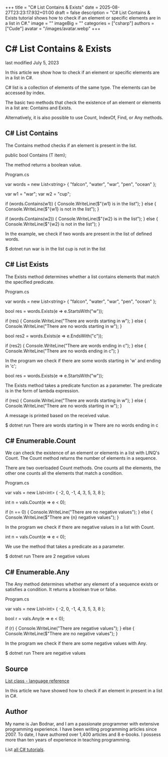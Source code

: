 +++
title = "C# List Contains & Exists"
date = 2025-08-27T23:23:17.932+01:00
draft = false
description = "C# List Contains & Exists tutorial shows how to check if an element or specific elements are in a list in C#."
image = ""
imageBig = ""
categories = ["csharp"]
authors = ["Cude"]
avatar = "/images/avatar.webp"
+++

# C# List Contains &amp; Exists

last modified July 5, 2023

 

In this article we show how to check if an element or specific elements are in a
list in C#.

C# list is a collection of elements of the same type. The elements can be
accessed by index.

The basic two methods that check the existence of an element or elements in a
list are: Contains and Exists. 

Alternatively, it is also possible to use Count,
IndexOf, Find, or Any methods.

## C# List Contains

The Contains method checks if an element is present in the list.

public bool Contains (T item);

The method returns a boolean value.

Program.cs
  

var words = new List&lt;string&gt; { "falcon", "water", "war", "pen", "ocean" };

var w1 = "war";
var w2 = "cup";

if (words.Contains(w1))
{
    Console.WriteLine($"{w1} is in the list");
}
else
{
    Console.WriteLine($"{w1} is not in the list");
}

if (words.Contains(w2))
{
    Console.WriteLine($"{w2} is in the list");
}
else
{
    Console.WriteLine($"{w2} is not in the list");
}

In the example, we check if two words are present in the list of defined words.

$ dotnet run
war is in the list
cup is not in the list

## C# List Exists

The Exists method determines whether a list contains elements that
match the specified predicate.

Program.cs
  

var words = new List&lt;string&gt; { "falcon", "water", "war", "pen", "ocean" };

bool res = words.Exists(e =&gt; e.StartsWith("w"));

if (res)
{
    Console.WriteLine("There are words starting in w");
} else
{
    Console.WriteLine("There are no words starting in w");
}

bool res2 = words.Exists(e =&gt; e.EndsWith("c"));

if (res2)
{
    Console.WriteLine("There are words ending in c");
} else
{
    Console.WriteLine("There are no words ending in c");
}

In the program we check if there are some words starting in 'w' and ending in
'c';

bool res = words.Exists(e =&gt; e.StartsWith("w"));

The Exists method takes a predicate function as a parameter. The 
predicate is in the form of lambda expression.

if (res)
{
    Console.WriteLine("There are words starting in w");
} else
{
    Console.WriteLine("There are no words starting in w");
}

A message is printed based on the received value.

$ dotnet run
There are words starting in w
There are no words ending in c

## C# Enumerable.Count

We can check the existence of an element or elements in a list with LINQ's 
Count. The Count method returns the number of elements
in a sequence.

There are two overloaded Count methods. One counts all the
elements, the other one counts all the elements that match a condition.

Program.cs
  

var vals = new List&lt;int&gt; { -2, 0, -1, 4, 3, 5, 3, 8 };

int n = vals.Count(e =&gt; e &lt; 0);

if (n == 0)
{
    Console.WriteLine("There are no negative values");
} else 
{
    Console.WriteLine($"There are {n} negative values");
}

In the program we check if there are negative values in a list with
Count.

int n = vals.Count(e =&gt; e &lt; 0);

We use the method that takes a predicate as a parameter.

$ dotnet run
There are 2 negative values

## C# Enumerable.Any

The Any method determines whether any element of a sequence exists
or satisfies a condition. It returns a boolean true or false.

Program.cs
  

var vals = new List&lt;int&gt; { -2, 0, -1, 4, 3, 5, 3, 8 };

bool r = vals.Any(e =&gt; e &lt; 0);

if (r)
{
    Console.WriteLine("There are negative values");
} else 
{
    Console.WriteLine($"There are no negative values");
}

In the program we check if there are some negative values with Any.

$ dotnet run
There are negative values

## Source

[List class - language reference](https://learn.microsoft.com/en-us/dotnet/api/system.collections.generic.list-1?view=net-8.0)

In this article we have showed how to check if an element in present in a list
in C#.

## Author

My name is Jan Bodnar, and I am a passionate programmer with extensive
programming experience. I have been writing programming articles since 2007.
To date, I have authored over 1,400 articles and 8 e-books. I possess more
than ten years of experience in teaching programming.

List [all C# tutorials](/csharp/).